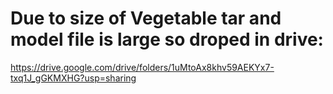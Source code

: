 # Due to size of Vegetable tar and model file is large so droped in drive:
https://drive.google.com/drive/folders/1uMtoAx8khv59AEKYx7-txq1J_gGKMXHG?usp=sharing
